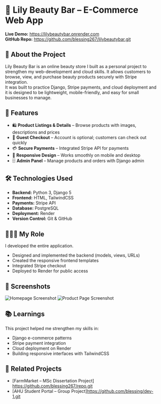 # 🌸 Lily Beauty Bar – E-Commerce Web App  

**Live Demo:** https://lilybeautybar.onrender.com  
**GitHub Repo:** https://github.com/blessing267/lilybeautybar.git

## 📖 About the Project  
Lily Beauty Bar is an online beauty store I built as a personal project to strengthen my web-development and cloud skills. 
It allows customers to browse, view, and purchase beauty products securely with Stripe integration.  
It was built to practice Django, Stripe payments, and cloud deployment and it is designed to be lightweight, mobile-friendly, and easy for small businesses to manage.  

## 🚀 Features  
- 🛍️ **Product Listings & Details** – Browse products with images, descriptions and prices  
- 🔐 **Guest Checkout** – Account is optional; customers can check out quickly  
- 💳 **Secure Payments** – Integrated Stripe API for payments  
- 📱 **Responsive Design** – Works smoothly on mobile and desktop  
- 🗄️ **Admin Panel** – Manage products and orders with Django admin  

## 🛠️ Technologies Used  
- **Backend:** Python 3, Django 5  
- **Frontend:** HTML, TailwindCSS  
- **Payments:** Stripe API  
- **Database:** PostgreSQL   
- **Deployment:** Render  
- **Version Control:** Git & GitHub  

## 👩🏽‍💻 My Role  
I developed the entire application.    
- Designed and implemented the backend (models, views, URLs)
- Created the responsive frontend templates  
- Integrated Stripe checkout  
- Deployed to Render for public access  

## 📸 Screenshots  
![Homepage Screenshot](link-to-image)
![Product Page Screenshot](link-to-image)

## 📚 Learnings  
This project helped me strengthen my skills in:     
- Django e-commerce patterns  
- Stripe payment integration  
- Cloud deployment on Render  
- Building responsive interfaces with TailwindCSS  

## 🔗 Related Projects  
- [FarmMarket – MSc Dissertation Project] https://github.com/blessing267/repo.git  
- [AHU Student Portal – Group Project]https://github.com/blessing/dev-1.git
